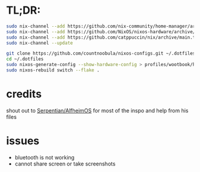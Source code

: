 # TL;DR:
```sh
sudo nix-channel --add https://github.com/nix-community/home-manager/archive/release-24.05.tar.gz home-manager
sudo nix-channel --add https://github.com/NixOS/nixos-hardware/archive/master.tar.gz nixos-hardware
sudo nix-channel --add https://github.com/catppuccin/nix/archive/main.tar.gz catppuccin
sudo nix-channel --update

git clone https://github.com/countnoobula/nixos-configs.git ~/.dotfiles
cd ~/.dotfiles
sudo nixos-generate-config --show-hardware-config > profiles/wootbook/hardware-configuration.nix
sudo nixos-rebuild switch --flake .
```

# credits
shout out to [Serpentian/AlfheimOS](https://github.com/Serpentian/AlfheimOS/) for most of the inspo and help from his files

# issues
- bluetooth is not working
- cannot share screen or take screenshots
